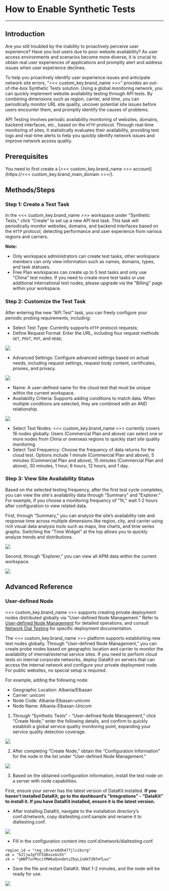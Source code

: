 # How to Enable Synthetic Tests
---

## Introduction

Are you still troubled by the inability to proactively perceive user experience? Have you lost users due to poor website availability? As user access environments and scenarios become more diverse, it is crucial to obtain real user experiences of applications and promptly alert and address issues when user experience declines.

To help you proactively identify user experience issues and anticipate network site errors, “<<< custom_key.brand_name >>>” provides an out-of-the-box Synthetic Tests solution. Using a global monitoring network, you can quickly implement website availability testing through API tests. By combining dimensions such as region, carrier, and time, you can periodically monitor URL site quality, uncover potential site issues before users encounter them, and promptly identify the causes of problems.

API Testing involves periodic availability monitoring of websites, domains, backend interfaces, etc., based on the `HTTP` protocol. Through real-time monitoring of sites, it statistically evaluates their availability, providing test logs and real-time alerts to help you quickly identify network issues and improve network access quality.

## Prerequisites

You need to first create a [<<< custom_key.brand_name >>> account](https://<<< custom_key.brand_main_domain >>>/).

## Methods/Steps

### Step 1: Create a Test Task

In the <<< custom_key.brand_name >>> workspace under "Synthetic Tests," click “Create” to set up a new API test task. This task will periodically monitor websites, domains, and backend interfaces based on the `HTTP` protocol, detecting performance and user experience from various regions and carriers.

**Note:**

- Only workspace administrators can create test tasks; other workspace members can only view information such as names, domains, types, and task statuses.
- Free Plan workspaces can create up to 5 test tasks and only use "China" test nodes. If you need to create more test tasks or use additional international test nodes, please upgrade via the "Billing" page within your workspace.

### Step 2: Customize the Test Task

After entering the new “API Test” task, you can freely configure your periodic probing requirements, including:

- Select Test Type: Currently supports `HTTP` protocol requests;
- Define Request Format: Enter the URL, including four request methods `GET`, `POST`, `PUT`, and `HEAD`;

![](img/w1.png)

- Advanced Settings: Configure advanced settings based on actual needs, including request settings, request body content, certificates, proxies, and privacy.

![](img/w2.png)

- Name: A user-defined name for the cloud test that must be unique within the current workspace.
- Availability Criteria: Supports adding conditions to match data. When multiple conditions are selected, they are combined with an AND relationship.

![](img/w3.png)

- Select Test Nodes: <<< custom_key.brand_name >>> currently covers 16 nodes globally. Users (Commercial Plan and above) can select one or more nodes from China or overseas regions to quickly start site quality monitoring.
- Select Test Frequency: Choose the frequency of data returns for the cloud test. Options include 1 minute (Commercial Plan and above), 5 minutes (Commercial Plan and above), 15 minutes (Commercial Plan and above), 30 minutes, 1 hour, 6 hours, 12 hours, and 1 day.

### Step 3: View Site Availability Status

Based on the selected testing frequency, after the first test cycle completes, you can view the site's availability data through “Summary” and “Explorer.” For example, if you choose a monitoring frequency of "1h," wait 1-2 hours after configuration to view related data.

First, through “Summary,” you can analyze the site’s availability rate and response time across multiple dimensions like region, city, and carrier using rich visual data analysis tools such as maps, line charts, and time series graphs. Switching the “Time Widget” at the top allows you to quickly analyze trends and distributions.

![](img/w4.png)

Second, through “Explorer,” you can view all APM data within the current workspace.

![](img/w5.png)

## Advanced Reference

### User-defined Node

<<< custom_key.brand_name >>> supports creating private deployment nodes distributed globally via “User-defined Node Management.” Refer to [User-defined Node Management](../usability-monitoring/self-node.md) for detailed operations, and consult [Network Dial Testing](../integrations/network/dialtesting.md) for specific deployment documentation.

The <<< custom_key.brand_name >>> platform supports establishing new test nodes globally. Through “User-defined Node Management,” you can create probe nodes based on geographic location and carrier to monitor the availability of internal/external service sites. If you need to perform cloud tests on internal corporate networks, deploy DataKit on servers that can access the internal network and configure your private deployment node. For public websites, no special setup is required.

For example, adding the following node:

- Geographic Location: Albania/Elbasan
- Carrier: unicom
- Node Code: Albania-Elbasan-unicom
- Node Name: Albania-Elbasan-Unicom

1. Through “Synthetic Tests” - “User-defined Node Management,” click “Create Node,” enter the following details, and confirm to quickly establish a global service quality monitoring point, expanding your service quality detection coverage.

![](img/w6.png)

2. After completing “Create Node,” obtain the “Configuration Information” for the node in the list under “User-defined Node Management.”

![](img/w7.png)

3. Based on the obtained configuration information, install the test node on a server with node capabilities.

First, ensure your server has the latest version of DataKit installed. **If you haven’t installed DataKit, go to the dashboard’s “Integrations” - “DataKit” to install it. If you have DataKit installed, ensure it is the latest version.**

- After installing DataKit, navigate to the installation directory’s conf.d/network, copy dialtesting.conf.sample and rename it to dialtesting.conf.

![](img/w8.png)

- Fill in the configuration content into conf.d/network/dialtesting.conf.

```
region_id = "reg_c8care8dh477jlcibvrg"
ak = "bJljwJgfYFIGBxsxGv55"
sk = "yWDP7urMuciYMW6aQxndetzZ6yL2xAkT2NfmfLwz"
```

- Save the file and restart DataKit. Wait 1-2 minutes, and the node will be ready for use.

![](img/w9.png)